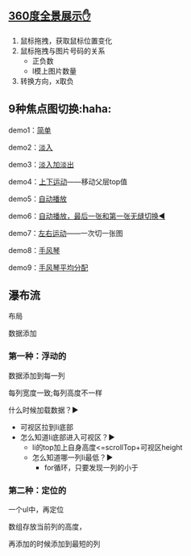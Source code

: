 ## [360度全景展示:hand:](http://htmlpreview.github.io/?https://github.com/CLovefree/JavaScript/blob/master/%E5%A6%99%E5%91%B3%E8%AF%BE%E5%A0%82demo/01.360%E5%BA%A6%E5%85%A8%E6%99%AF%E5%B1%95%E7%A4%BA/index.html)

1. 鼠标拖拽，获取鼠标位置变化
2. 鼠标拖拽与图片号码的关系
   - 正负数
   - l模上图片数量
3. 转换方向，x取负

## 9种焦点图切换:haha:

demo1：[简单](http://htmlpreview.github.io/?https://github.com/CLovefree/JavaScript/blob/master/%E5%A6%99%E5%91%B3%E8%AF%BE%E5%A0%82demo/02.%E4%B9%9D%E7%A7%8D%E7%84%A6%E7%82%B9%E5%9B%BE%E5%88%87%E6%8D%A2/demo1.html)

demo2：[淡入](http://htmlpreview.github.io/?https://github.com/CLovefree/JavaScript/blob/master/%E5%A6%99%E5%91%B3%E8%AF%BE%E5%A0%82demo/02.%E4%B9%9D%E7%A7%8D%E7%84%A6%E7%82%B9%E5%9B%BE%E5%88%87%E6%8D%A2/demo2.html)

demo3：[淡入加淡出](http://htmlpreview.github.io/?https://github.com/CLovefree/JavaScript/blob/master/%E5%A6%99%E5%91%B3%E8%AF%BE%E5%A0%82demo/02.%E4%B9%9D%E7%A7%8D%E7%84%A6%E7%82%B9%E5%9B%BE%E5%88%87%E6%8D%A2/demo3.html)

demo4：[上下运动](http://htmlpreview.github.io/?https://github.com/CLovefree/JavaScript/blob/master/%E5%A6%99%E5%91%B3%E8%AF%BE%E5%A0%82demo/02.%E4%B9%9D%E7%A7%8D%E7%84%A6%E7%82%B9%E5%9B%BE%E5%88%87%E6%8D%A2/demo4.html)——移动父层top值

demo5：[自动播放](http://htmlpreview.github.io/?https://github.com/CLovefree/JavaScript/blob/master/%E5%A6%99%E5%91%B3%E8%AF%BE%E5%A0%82demo/02.%E4%B9%9D%E7%A7%8D%E7%84%A6%E7%82%B9%E5%9B%BE%E5%88%87%E6%8D%A2/demo5.html)

demo6：[自动播放，最后一张和第一张无缝切换:arrow_backward:](http://htmlpreview.github.io/?https://github.com/CLovefree/JavaScript/blob/master/%E5%A6%99%E5%91%B3%E8%AF%BE%E5%A0%82demo/02.%E4%B9%9D%E7%A7%8D%E7%84%A6%E7%82%B9%E5%9B%BE%E5%88%87%E6%8D%A2/demo6.html)

demo7：[左右运动](http://htmlpreview.github.io/?https://github.com/CLovefree/JavaScript/blob/master/%E5%A6%99%E5%91%B3%E8%AF%BE%E5%A0%82demo/02.%E4%B9%9D%E7%A7%8D%E7%84%A6%E7%82%B9%E5%9B%BE%E5%88%87%E6%8D%A2/demo7.html)——一次切一张图

demo8：[手风琴](http://htmlpreview.github.io/?https://github.com/CLovefree/JavaScript/blob/master/%E5%A6%99%E5%91%B3%E8%AF%BE%E5%A0%82demo/02.%E4%B9%9D%E7%A7%8D%E7%84%A6%E7%82%B9%E5%9B%BE%E5%88%87%E6%8D%A2/demo8.html)

demo9：[手风琴平均分配](http://htmlpreview.github.io/?https://github.com/CLovefree/JavaScript/blob/master/%E5%A6%99%E5%91%B3%E8%AF%BE%E5%A0%82demo/02.%E4%B9%9D%E7%A7%8D%E7%84%A6%E7%82%B9%E5%9B%BE%E5%88%87%E6%8D%A2/demo9.html)

## 瀑布流

布局

数据添加

### 第一种：浮动的

数据添加到每一列

每列宽度一致;每列高度不一样

什么时候加载数据？:arrow_forward:

- 可视区拉到li底部
- 怎么知道li底部进入可视区？:arrow_forward:
  - li的top加上自身高度<=scrollTop+可视区height
  - 怎么知道哪一列li最低？:arrow_forward:
    - for循环，只要发现一列的小于



### 第二种：定位的

一个ul中，再定位

数组存放当前列的高度，

再添加的时候添加到最短的列

